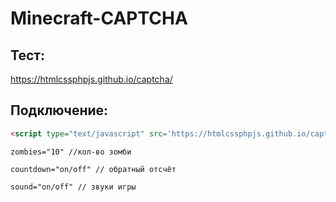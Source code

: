 # Minecraft-CAPTCHA

## Тест:

https://htmlcssphpjs.github.io/captcha/

## Подключение:

```html
<script type="text/javascript" src='https://htmlcssphpjs.github.io/captcha/script.js' countdown="on" zombies="10" sound="on"></script>

```

```zombies="10" //кол-во зомби```

```countdown="on/off" // обратный отсчёт```

```sound="on/off" // звуки игры```
